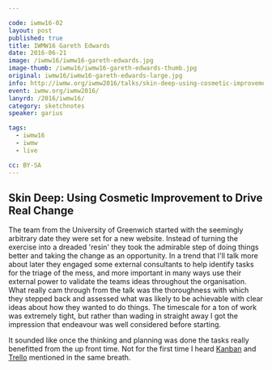 ```yaml
---

code: iwmw16-02
layout: post
published: true
title: IWMW16 Gareth Edwards  
date: 2016-06-21
image: /iwmw16/iwmw16-gareth-edwards.jpg
image-thumb: /iwmw16/iwmw16-gareth-edwards-thumb.jpg
original: iwmw16/iwmw16-gareth-edwards-large.jpg
info: http://iwmw.org/iwmw2016/talks/skin-deep-using-cosmetic-improvement-drive-real-change/
event: iwmw.org/iwmw2016/
lanyrd: /2016/iwmw16/
category: sketchnotes
speaker: garius

tags:
  - iwmw16
  - iwmw
  - live

cc: BY-SA
---
```


## Skin Deep: Using Cosmetic Improvement to Drive Real Change ##

The team from the University of Greenwich started with the seemingly arbitrary date they were set for a new website. Instead of turning the exercise into a dreaded 'resin' they took the admirable step of doing things better and taking the change as an opportunity. In a trend that I'll talk more about later they engaged some external consultants to help identify tasks for the triage of the mess, and more important in many ways use their external power to validate the teams ideas throughout the organisation. What really cam through from the talk was the thoroughness with which they stepped back and assessed what was likely to be achievable with clear ideas about how they wanted to do things. The timescale for a ton of work was extremely tight, but rather than wading in straight away I got the impression that endeavour was well considered before starting.

It sounded like once the thinking and planning was done the tasks really benefitted from the up front time. Not for the first time I heard [Kanban](https://en.wikipedia.org/wiki/Kanban) and [Trello](https://trello.com) mentioned in the same breath.
